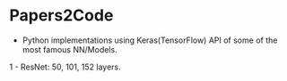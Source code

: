 # Papers2Code #

* Python implementations using Keras(TensorFlow) API of some of the most famous NN/Models.

1 - ResNet: 50, 101, 152 layers.

